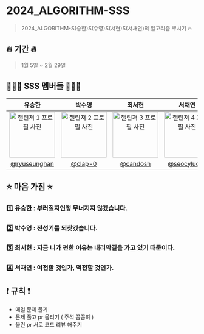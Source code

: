 # 2024_ALGORITHM-SSS
> 2024_ALGORITHM-S(승한)S(수영)S(서현)S(서채연)의 알고리즘 뿌시기 🔥

## 🔥 기간 🔥                     
> 1월 5일 ~ 2월 29일 

## 👩🏻‍💻 SSS 멤버들 🧑🏻‍💻
|      유승한      |      박수영       |     최서현      |    서채연     |
|:------------------:|:------------------:|:------------------:|:------------------:|
| <img src="https://avatars.githubusercontent.com/u/106146847?v=4" width="120" alt="챌린저 1 프로필 사진"> | <img src="https://avatars.githubusercontent.com/u/50361496?v=4" width="120" alt="챌린저 2 프로필 사진"> | <img src="https://avatars.githubusercontent.com/u/104755384?v=4" width="120" alt="챌린저 3 프로필 사진"> | <img src="https://avatars.githubusercontent.com/u/94633589?v=4" width="120" alt="챌린저 4 프로필 사진"> | 
| [@ryuseunghan](https://github.com/ryuseunghan) | [@clap-0](https://github.com/clap-0) | [@candosh](https://github.com/OneDay-OneAlgorithm/candosh) | [@seocylucky](https://github.com/seocylucky) | 



## ⭐️ 마음 가짐 ⭐️

### 1️⃣ 유승한 : 부러질지언정 무너지지 않겠습니다.
### 2️⃣ 박수영 : 전성기를 되찾겠습니다.
### 3️⃣ 최서현 : 지금 니가 편한 이유는 내리막길을 가고 있기 때문이다.
### 4️⃣ 서채연 : 여전할 것인가, 역전할 것인가.

## ❗️ 규칙 ❗️
- 매일 문제 풀기 <br/>
- 문제 풀고 pr 올리기 ( 주석 꼼꼼히 ) <br/>
- 올린 pr 서로 코드 리뷰 해주기
